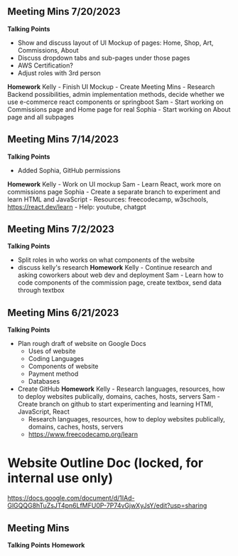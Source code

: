 ## Meeting Mins 7/20/2023
**Talking Points**
- Show and discuss layout of UI Mockup of pages: Home, Shop, Art, Commissions, About
- Discuss dropdown tabs and sub-pages under those pages
- AWS Certification? 
- Adjust roles with 3rd person

**Homework**
Kelly - Finish UI Mockup
    - Create Meeting Mins
    - Research Backend possibilities, admin implementation methods, decide whether we use e-commerce react components or springboot
Sam - Start working on Commissions page and Home page for real
Sophia - Start working on About page and all subpages

## Meeting Mins 7/14/2023
**Talking Points**
- Added Sophia, GitHub permissions

**Homework**
Kelly - Work on UI mockup
Sam - Learn React, work more on commissions page
Sophia - Create a separate branch to experiment and learn HTML and JavaScript
    - Resources: freecodecamp, w3schools, https://react.dev/learn
    - Help: youtube, chatgpt

## Meeting Mins 7/2/2023
**Talking Points**
- Split roles in who works on what components of the website
- discuss kelly's research
**Homework**
Kelly - Continue research and asking coworkers about web dev and deployment
Sam - Learn how to code components of the commission page, create textbox, send data through textbox

## Meeting Mins 6/21/2023
**Talking Points**
- Plan rough draft of website on Google Docs
    - Uses of website
    - Coding Languages
    - Components of website
    - Payment method
    - Databases
- Create GitHub
**Homework**
Kelly - Research languages, resources, how to deploy websites publically, domains, caches, hosts, servers
Sam - Create branch on github to start experimenting and learning HTMl, JavaScript, React
    - Research languages, resources, how to deploy websites publically, domains, caches, hosts, servers
    - https://www.freecodecamp.org/learn


# Website Outline Doc (locked, for internal use only)
https://docs.google.com/document/d/1IAd-GlGQQG8hTuZsJT4pn6LfMFU0P-7P74vGjwXyJsY/edit?usp=sharing

## Meeting Mins
**Talking Points**
**Homework**